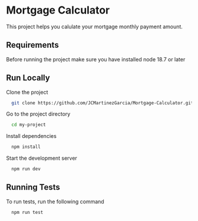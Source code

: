 
# Mortgage Calculator

This project helps you calulate your mortgage monthly payment amount. 


## Requirements

Before running the project make sure you have installed node 18.7 or later

## Run Locally

Clone the project

```bash
  git clone https://github.com/JCMartinezGarcia/Mortgage-Calculator.git
```

Go to the project directory

```bash
  cd my-project
```

Install dependencies

```bash
  npm install
```

Start the development server

```bash
  npm run dev
```


## Running Tests

To run tests, run the following command

```bash
  npm run test
```

